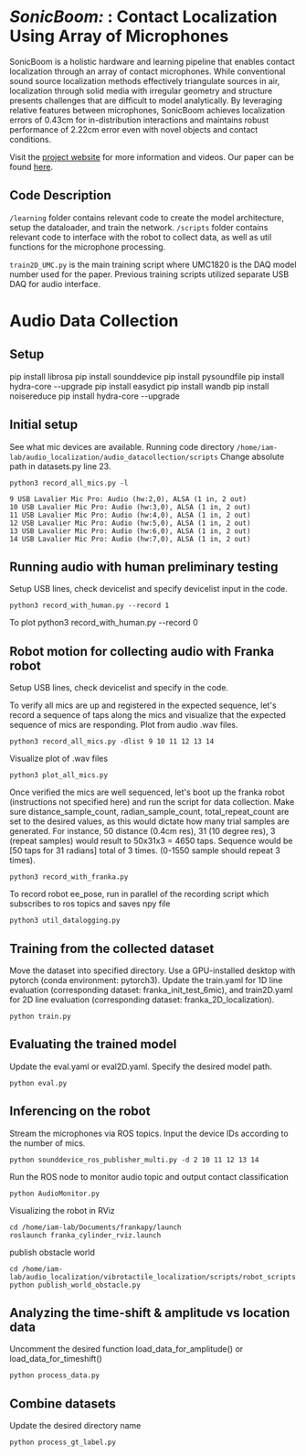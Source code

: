 
# *SonicBoom:* : Contact Localization Using Array of Microphones

SonicBoom is a holistic hardware and learning pipeline that enables contact localization through an array of contact microphones. While conventional sound source localization methods effectively triangulate sources in air, localization through solid media with irregular geometry and structure presents challenges that are difficult to model analytically. By leveraging relative features between microphones, SonicBoom achieves localization errors of 0.43cm for in-distribution interactions and maintains robust performance of 2.22cm error even with novel objects and contact conditions. 

Visit the [project website](https://iamlab-cmu.github.io/sonicboom/) for more information and videos.
Our paper can be found [here](https://arxiv.org/abs/2412.09878). 

## Code Description
`/learning` folder contains relevant code to create the model architecture, setup the dataloader, and train the network. 
`/scripts` folder contains relevant code to interface with the robot to collect data, as well as util functions for the microphone processing.

`train2D_UMC.py` is the main training script where UMC1820 is the DAQ model number used for the paper. Previous training scripts utilized separate USB DAQ for audio interface.  


# Audio Data Collection

## Setup
pip install librosa
pip install sounddevice
pip install pysoundfile
pip install hydra-core --upgrade
pip install easydict
pip install wandb
pip install noisereduce
pip install hydra-core --upgrade

## Initial setup
See what mic devices are available. Running code directory `/home/iam-lab/audio_localization/audio_datacollection/scripts`
Change absolute path in datasets.py line 23.

```
python3 record_all_mics.py -l
```

```
9 USB Lavalier Mic Pro: Audio (hw:2,0), ALSA (1 in, 2 out)
10 USB Lavalier Mic Pro: Audio (hw:3,0), ALSA (1 in, 2 out)
11 USB Lavalier Mic Pro: Audio (hw:4,0), ALSA (1 in, 2 out)
12 USB Lavalier Mic Pro: Audio (hw:5,0), ALSA (1 in, 2 out)
13 USB Lavalier Mic Pro: Audio (hw:6,0), ALSA (1 in, 2 out)
14 USB Lavalier Mic Pro: Audio (hw:7,0), ALSA (1 in, 2 out)
```



## Running audio with human preliminary testing
Setup USB lines, check devicelist and specify devicelist input in the code. 
```
python3 record_with_human.py --record 1
```

To plot
python3 record_with_human.py --record 0



## Robot motion for collecting audio with Franka robot
Setup USB lines, check devicelist and specify in the code.

To verify all mics are up and registered in the expected sequence, let's record a sequence of taps along the mics and visualize that the expected sequence of mics are responding. Plot from audio .wav files.

```
python3 record_all_mics.py -dlist 9 10 11 12 13 14
```

Visualize plot of .wav files
```
python3 plot_all_mics.py
```

Once verified the mics are well sequenced, let's boot up the franka robot (instructions not specified here) and run the script for data collection. Make sure distance_sample_count, radian_sample_count, total_repeat_count are set to the desired values, as this would dictate how many trial samples are generated. For instance, 50 distance (0.4cm res), 31 (10 degree res), 3 (repeat samples) would result to 50x31x3 = 4650 taps. Sequence would be [50 taps for 31 radians] total of 3 times. (0-1550 sample should repeat 3 times).
```
python3 record_with_franka.py 
```

To record robot ee_pose, run in parallel of the recording script which subscribes to ros topics and saves npy file
```
python3 util_datalogging.py 
```

## Training from the collected dataset

Move the dataset into specified directory. Use a GPU-installed desktop with pytorch (conda environment: pytorch3).
Update the train.yaml for 1D line evaluation (corresponding dataset: franka_init_test_6mic), and train2D.yaml for 2D line evaluation (corresponding dataset: franka_2D_localization). 

```
python train.py 
```

## Evaluating the trained model
Update the eval.yaml or eval2D.yaml. Specify the desired model path.  
```
python eval.py 
```


## Inferencing on the robot
Stream the microphones via ROS topics. Input the device IDs according to the number of mics.
```
python sounddevice_ros_publisher_multi.py -d 2 10 11 12 13 14
```

Run the ROS node to monitor audio topic and output contact classification
```
python AudioMonitor.py
```

Visualizing the robot in RViz
```
cd /home/iam-lab/Documents/frankapy/launch
roslaunch franka_cylinder_rviz.launch
```

publish obstacle world
```
cd /home/iam-lab/audio_localization/vibrotactile_localization/scripts/robot_scripts
python publish_world_obstacle.py
```

## Analyzing the time-shift & amplitude vs location data
Uncomment the desired function load_data_for_amplitude() or load_data_for_timeshift() 
```
python process_data.py
```

## Combine datasets
Update the desired directory name

```
python process_gt_label.py
```